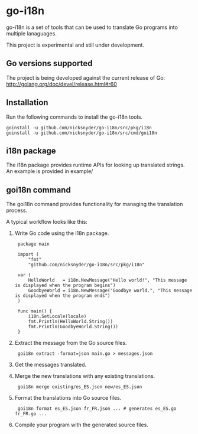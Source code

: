 go-i18n
=======

go-i18n is a set of tools that can be used to translate Go programs into multiple lanaguages.

This project is experimental and still under development.

Go versions supported
---------------------

The project is being developed against the current release of Go:
http://golang.org/doc/devel/release.html#r60

Installation
------------

Run the following commands to install the go-i18n tools.

    goinstall -u github.com/nicksnyder/go-i18n/src/pkg/i18n
    goinstall -u github.com/nicksnyder/go-i18n/src/cmd/goi18n

i18n package
------------

The i18n package provides runtime APIs for looking up translated strings. An example is provided in example/

goi18n command
--------------

The goi18n command provides functionality for managing the translation process.

A typical workflow looks like this:

1. Write Go code using the i18n package.

		package main
		
		import (
			"fmt"
			"github.com/nicksnyder/go-i18n/src/pkg/i18n"
		
		var (
			HelloWorld   = i18n.NewMessage("Hello world!", "This message is displayed when the program begins")
			GoodbyeWorld = i18n.NewMessage("Goodbye world.", "This message is displayed when the program ends")
		)
		
		func main() {
			i18n.SetLocale(locale)
			fmt.Println(HelloWorld.String())
			fmt.Println(GoodbyeWorld.String())
		}

2. Extract the message from the Go source files.

		goi18n extract -format=json main.go > messages.json

3. Get the messages translated.

4. Merge the new translations with any existing translations.

		goi18n merge existing/es_ES.json new/es_ES.json

5. Format the translations into Go source files.

		goi18n format es_ES.json fr_FR.json ... # generates es_ES.go fr_FR.go ...

6. Compile your program with the generated source files.
